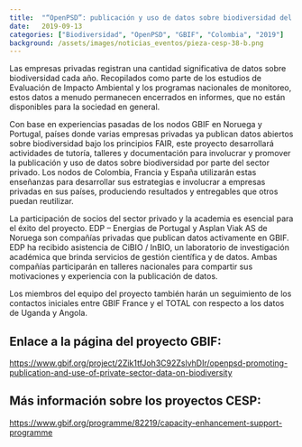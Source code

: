 ```yaml
---
title:  "“OpenPSD”: publicación y uso de datos sobre biodiversidad del sector privado"
date:   2019-09-13
categories: ["Biodiversidad", "OpenPSD", "GBIF", "Colombia", "2019"]
background: /assets/images/noticias_eventos/pieza-cesp-38-b.png
---
```


Las empresas privadas registran una cantidad significativa de datos sobre biodiversidad cada año. Recopilados como parte de los estudios de Evaluación de Impacto Ambiental y los programas nacionales de monitoreo, estos datos a menudo permanecen encerrados en informes, que no están disponibles para la sociedad en general.

Con base en experiencias pasadas de los nodos GBIF en Noruega y Portugal, países donde varias empresas privadas ya publican datos abiertos sobre biodiversidad bajo los principios FAIR, este proyecto desarrollará actividades de tutoría, talleres y documentación para involucrar y promover la publicación y uso de datos sobre biodiversidad por parte del sector privado. Los nodos de Colombia, Francia y España utilizarán estas enseñanzas para desarrollar sus estrategias e involucrar a empresas privadas en sus países, produciendo resultados y entregables que otros puedan reutilizar.

La participación de socios del sector privado y la academia es esencial para el éxito del proyecto. EDP – Energias de Portugal y Asplan Viak AS de Noruega son compañías privadas que publican datos activamente en GBIF. EDP ha recibido asistencia de CiBIO / InBIO, un laboratorio de investigación académica que brinda servicios de gestión científica y de datos. Ambas compañías participarán en talleres nacionales para compartir sus motivaciones y experiencia con la publicación de datos.

Los miembros del equipo del proyecto también harán un seguimiento de los contactos iniciales entre GBIF France y el TOTAL con respecto a los datos de Uganda y Angola.

## Enlace a la página del proyecto GBIF:
https://www.gbif.org/project/2Zik1tfJoh3C92ZslvhDIr/openpsd-promoting-publication-and-use-of-private-sector-data-on-biodiversity

## Más información sobre los proyectos CESP:
https://www.gbif.org/programme/82219/capacity-enhancement-support-programme

